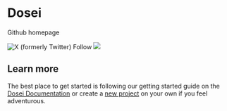 # Dosei
Github homepage

![X (formerly Twitter) Follow](https://img.shields.io/twitter/follow/dosei_ai)
[![](https://dcbadge.vercel.app/api/server/BP5aUkhcAh?compact=true&style=flat)](https://discord.com/invite/BP5aUkhcAh)

## Learn more

The best place to get started is following our getting started guide on the [Dosei Documentation](https://dosei.ai/docs) or create a [new project](https://dosei.ai/new) on your own if you feel adventurous.
